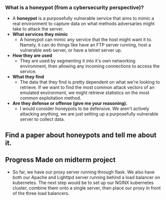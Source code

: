 ### What is a honeypot (from a cybersecurity perspective)?  
- A **honeypot** is a purposefully vulnerable service that aims to mimic a real environment to capture data on what methods adversaries might take to attack the server.
- **What services they mimic**
	- A honeypot can mimic any service that the host might want it to. Namely, it can do things like have an FTP server running, host a vulnerable web server, or have a telnet server up.
- **How they are used**
	- They are used by segmenting it into it's own networking environment, then allowing any incoming connections to access the service.
- **What they find**
	- The data that they find is pretty dependent on what we're looking to retrieve. If we want to find the most common attack vectors of an emulated environment, we might retrieve statistics on the most common exploitation method.
- **Are they defense or offense (give me your reasoning).**
	- I would consider honeypots to be defensive. We aren't actively attacking anything, we are just setting up a purposefully vulnerable server to collect data.

## Find a paper about honeypots and tell me about it.  


## Progress Made on midterm project
- So far, we have our proxy server running through flask. We also have both our Apache and Lighttpd server running behind a load balancer on kubernetes. The next step would be to set up our NGINX kubernetes cluster, combine them onto a single server, then place our proxy in front of the three load balancers.